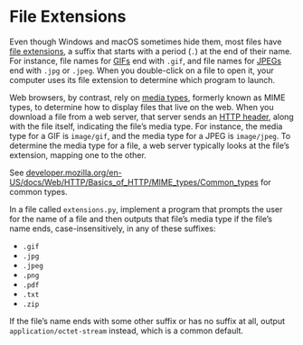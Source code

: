 # File Extensions

Even though Windows and macOS sometimes hide them, most files have [file extensions](https://en.wikipedia.org/wiki/Filename_extension), a suffix that starts with a period (`.`) at the end of their name. For instance, file names for [GIFs](https://en.wikipedia.org/wiki/GIF) end with `.gif`, and file names for [JPEGs](https://en.wikipedia.org/wiki/JPEG) end with `.jpg` or `.jpeg`. When you double-click on a file to open it, your computer uses its file extension to determine which program to launch.

Web browsers, by contrast, rely on [media types](https://en.wikipedia.org/wiki/Media_type), formerly known as MIME types, to determine how to display files that live on the web. When you download a file from a web server, that server sends an [HTTP header](https://en.wikipedia.org/wiki/List_of_HTTP_header_fields), along with the file itself, indicating the file’s media type. For instance, the media type for a GIF is `image/gif`, and the media type for a JPEG is `image/jpeg`. To determine the media type for a file, a web server typically looks at the file’s extension, mapping one to the other.

See [developer.mozilla.org/en-US/docs/Web/HTTP/Basics_of_HTTP/MIME_types/Common_types](https://developer.mozilla.org/en-US/docs/Web/HTTP/Basics_of_HTTP/MIME_types/Common_types) for common types.

In a file called `extensions.py`, implement a program that prompts the user for the name of a file and then outputs that file’s media type if the file’s name ends, case-insensitively, in any of these suffixes:

- `.gif`
- `.jpg`
- `.jpeg`
- `.png`
- `.pdf`
- `.txt`
- `.zip`

If the file’s name ends with some other suffix or has no suffix at all, output `application/octet-stream` instead, which is a common default.
